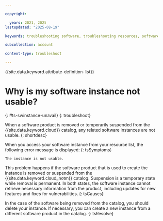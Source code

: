 ```yaml
---

copyright:

  years: 2021, 2025
lastupdated: "2025-08-19"

keywords: troubleshooting software, troubleshooting resources, software instance, suspended, removed, deleted

subcollection: account

content-type: troubleshoot

---
```


{{site.data.keyword.attribute-definition-list}}

# Why is my software instance not usable?
{: #ts-swinstance-unavail}
{: troubleshoot}

When a software product is removed or temporarily suspended from the {{site.data.keyword.cloud}} catalog, any related software instances are not usable.
{: shortdesc}

When you access your software instance from your resource list, the following error message is displayed:
{: tsSymptoms}

```text
The instance is not usable.
```

This problem happens if the software product that is used to create the instance is removed or suspended from the {{site.data.keyword.cloud_notm}} catalog. Suspension is a temporary state while removal is permanent. In both states, the software instance cannot retrieve necessary information from the product, including updates for new features and fixes for vulnerabilities.
{: tsCauses}

In the case of the software being removed from the catalog, you should delete your instance. If necessary, you can create a new instance from a different software product in the catalog.
{: tsResolve}
